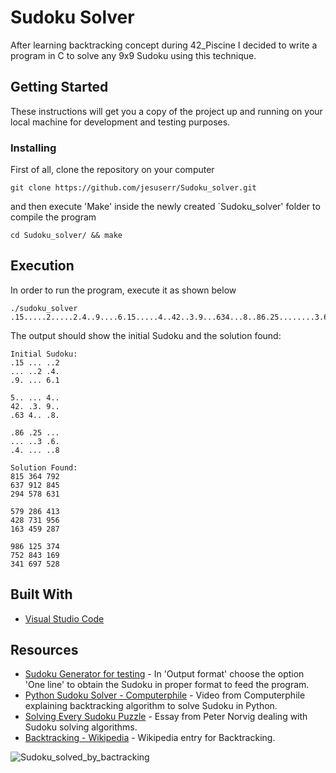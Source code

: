 # Sudoku Solver

After learning backtracking concept during 42_Piscine I decided to write a program in C to solve any 9x9 Sudoku using this technique.

## Getting Started

These instructions will get you a copy of the project up and running on your local machine for development and testing purposes.

### Installing

First of all, clone the repository on your computer

```
git clone https://github.com/jesuserr/Sudoku_solver.git
```

and then execute 'Make' inside the newly created ´Sudoku_solver' folder to compile the program

```
cd Sudoku_solver/ && make
```

## Execution

In order to run the program, execute it as shown below

```
./sudoku_solver .15.....2.....2.4..9....6.15.....4..42..3.9...634...8..86.25........3.6..4......8
```

The output should show the initial Sudoku and the solution found:

```
Initial Sudoku:
.15 ... ..2 
... ..2 .4. 
.9. ... 6.1 

5.. ... 4.. 
42. .3. 9.. 
.63 4.. .8. 

.86 .25 ... 
... ..3 .6. 
.4. ... ..8 

Solution Found:
815 364 792 
637 912 845 
294 578 631 

579 286 413 
428 731 956 
163 459 287 

986 125 374 
752 843 169 
341 697 528 
```

## Built With

* [Visual Studio Code](https://code.visualstudio.com/)

## Resources

* [Sudoku Generator for testing](https://qqwing.com/generate.html) - In 'Output format' choose the option 'One line' to obtain the Sudoku in proper format to feed the program.
* [Python Sudoku Solver - Computerphile](https://www.youtube.com/watch?v=G_UYXzGuqvM) - Video from Computerphile explaining backtracking algorithm to solve Sudoku in Python.
* [Solving Every Sudoku Puzzle](http://norvig.com/sudoku.html) - Essay from Peter Norvig dealing with Sudoku solving algorithms.
* [Backtracking - Wikipedia](https://en.wikipedia.org/wiki/Backtracking) - Wikipedia entry for Backtracking.

![Sudoku_solved_by_bactracking](https://github.com/jesuserr/Sudoku_solver/gif/Sudoku_solved_by_bactracking.gif)
